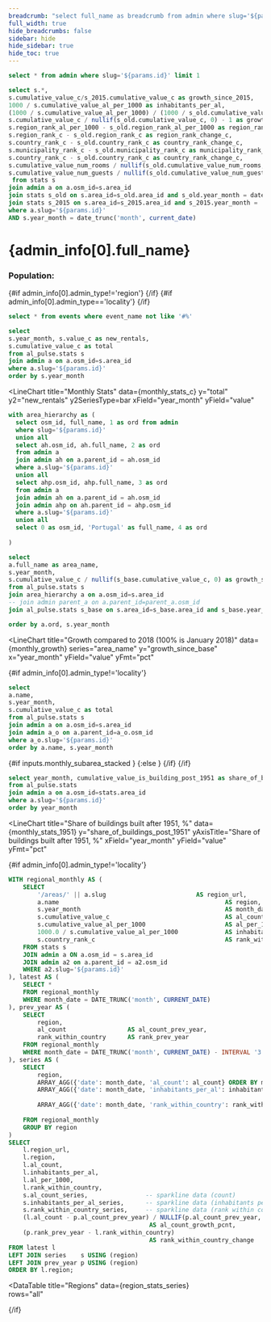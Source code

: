 ```yaml
---
breadcrumb: "select full_name as breadcrumb from admin where slug='${params.id}'"
full_width: true
hide_breadcrumbs: false
sidebar: hide
hide_sidebar: true
hide_toc: true
---
```


```sql admin_info
select * from admin where slug='${params.id}' limit 1
```

```sql admin_stats
select s.*,
s.cumulative_value_c/s_2015.cumulative_value_c as growth_since_2015,
1000 / s.cumulative_value_al_per_1000 as inhabitants_per_al,
(1000 / s.cumulative_value_al_per_1000) / (1000 / s_old.cumulative_value_al_per_1000) - 1 as inhabitants_per_al_growth,
s.cumulative_value_c / nullif(s_old.cumulative_value_c, 0) - 1 as growth_c,
s.region_rank_al_per_1000 - s_old.region_rank_al_per_1000 as region_rank_al_per_1000_change,
s.region_rank_c - s_old.region_rank_c as region_rank_change_c,
s.country_rank_c - s_old.country_rank_c as country_rank_change_c,
s.municipality_rank_c - s_old.municipality_rank_c as municipality_rank_change_c,
s.country_rank_c - s_old.country_rank_c as country_rank_change_c,
s.cumulative_value_num_rooms / nullif(s_old.cumulative_value_num_rooms, 0) - 1  as num_rooms_growth,
s.cumulative_value_num_guests / nullif(s_old.cumulative_value_num_guests, 0) as num_guests_growth
 from stats s
join admin a on a.osm_id=s.area_id
join stats s_old on s.area_id=s_old.area_id and s_old.year_month = date_trunc('month', current_date - interval '3 years')
join stats s_2015 on s.area_id=s_2015.area_id and s_2015.year_month = '2015-01-01'
where a.slug='${params.id}'
AND s.year_month = date_trunc('month', current_date)
```


# {admin_info[0].full_name}
### Population: <Value data={admin_info[0]} column=population fmt='#,##0' />

<Grid cols=2>
<BigValue 
  title="Active Listings"
  data={admin_stats} 
  fmt="num0"
  value=cumulative_value_c
  comparison=growth_c
  comparisonFmt=pct1
  comparisonTitle="Last 3 years"
/>
<BigValue
  title="Inhabitants per AL"
  data={admin_stats}
  value=inhabitants_per_al
  comparison=inhabitants_per_al_growth
  comparisonFmt=pct1
  comparisonTitle="Last 3 years"
  />
</Grid>
<Grid cols=3>
<BigValue
  title="Rank within Country"
  data={admin_stats}
  value=country_rank_c
  comparison=country_rank_change_c
  comparisonTitle="change over last 3 years"
  />
{#if admin_info[0].admin_type!='region'}
<BigValue
  title="Within Region"
  data={admin_stats}
  value=region_rank_c
  comparison=region_rank_change_c
  comparisonTitle="change over last 3 years"
  />
  {/if}
{#if admin_info[0].admin_type=='locality'}
<BigValue
  title="Within Municipality"
  data={admin_stats}
  value=municipality_rank_c
  comparison=municipality_rank_change_c
  comparisonTitle="change over last 3 years"
  />
{/if}
</Grid>


```sql timeline
select * from events where event_name not like '#%'
```

```sql monthly_stats_c
select 
s.year_month, s.value_c as new_rentals, 
s.cumulative_value_c as total
from al_pulse.stats s
join admin a on a.osm_id=s.area_id
where a.slug='${params.id}'
order by s.year_month
```

<LineChart
  title="Monthly Stats"
  data={monthly_stats_c}
  y="total"
  y2="new_rentals"
  y2SeriesType=bar
  xField="year_month"
  yField="value"
  >
  <ReferenceLine data={timeline} x=event_date label=event_name hideValue/>
  </LineChart>

```sql monthly_growth
with area_hierarchy as (
  select osm_id, full_name, 1 as ord from admin
  where slug='${params.id}'
  union all
  select ah.osm_id, ah.full_name, 2 as ord
  from admin a
  join admin ah on a.parent_id = ah.osm_id
  where a.slug='${params.id}'
  union all
  select ahp.osm_id, ahp.full_name, 3 as ord
  from admin a
  join admin ah on a.parent_id = ah.osm_id
  join admin ahp on ah.parent_id = ahp.osm_id
  where a.slug='${params.id}'
  union all 
  select 0 as osm_id, 'Portugal' as full_name, 4 as ord
  
)

select 
a.full_name as area_name,
s.year_month,
s.cumulative_value_c / nullif(s_base.cumulative_value_c, 0) as growth_since_base
from al_pulse.stats s
join area_hierarchy a on a.osm_id=s.area_id
-- join admin parent_a on a.parent_id=parent_a.osm_id
join al_pulse.stats s_base on s.area_id=s_base.area_id and s_base.year_month = '2018-01-01'

order by a.ord, s.year_month
```

<LineChart
  title="Growth compared to 2018 (100% is January 2018)"
  data={monthly_growth}
  series="area_name"
  y="growth_since_base"
  x="year_month"
  yField="value"
  yFmt="pct"
  >
  <ReferenceLine data={timeline} x=event_date label=event_name hideValue/>
  </LineChart>

{#if admin_info[0].admin_type!='locality'}

```sql monthly_subarea_stats_c
select 
a.name,
s.year_month,
s.cumulative_value_c as total
from al_pulse.stats s
join admin a on a.osm_id=s.area_id
join admin a_o on a.parent_id=a_o.osm_id
where a_o.slug='${params.id}'
order by a.name, s.year_month
```
<Checkbox
    title="Display as 100% stacked"
    name=monthly_subarea_stacked
/>
{#if inputs.monthly_subarea_stacked }
<AreaChart
  title="Distribution by subarea"
  data={monthly_subarea_stats_c}
  y="total"
  x="year_month"
  series="name"
  type=stacked100
  />
{:else }
<AreaChart
  title="Distribution by subarea"
  data={monthly_subarea_stats_c}
  y="total"
  x="year_month"
  series="name"
  />
  {/if}
{/if}


```sql monthly_stats_1951
select year_month, cumulative_value_is_building_post_1951 as share_of_buildings_post_1951 
from al_pulse.stats 
join admin a on a.osm_id=stats.area_id
where a.slug='${params.id}'
order by year_month
```

<LineChart
  title="Share of buildings built after 1951, %"
  data={monthly_stats_1951}
  y="share_of_buildings_post_1951"
  yAxisTitle="Share of buildings built after 1951, %"
  xField="year_month"
  yField="value"
  yFmt="pct"
  >
  <ReferenceLine data={timeline} x=event_date label=event_name hideValue/>
</LineChart>

{#if admin_info[0].admin_type!='locality'}

``` sql region_stats_series
WITH regional_monthly AS (
    SELECT
        '/areas/' || a.slug                         AS region_url,
        a.name                                              AS region,
        s.year_month                                        AS month_date,
        s.cumulative_value_c                                AS al_count,
        s.cumulative_value_al_per_1000                      AS al_per_1000,
        1000.0 / s.cumulative_value_al_per_1000             AS inhabitants_per_al,
        s.country_rank_c                                    AS rank_within_country
    FROM stats s
    JOIN admin a ON a.osm_id = s.area_id
    JOIN admin a2 on a.parent_id = a2.osm_id
    WHERE a2.slug='${params.id}'
), latest AS (
    SELECT *
    FROM regional_monthly
    WHERE month_date = DATE_TRUNC('month', CURRENT_DATE)
), prev_year AS (
    SELECT
        region,
        al_count                 AS al_count_prev_year,
        rank_within_country      AS rank_prev_year
    FROM regional_monthly
    WHERE month_date = DATE_TRUNC('month', CURRENT_DATE) - INTERVAL '3 year'
), series AS (
    SELECT
        region,
        ARRAY_AGG({'date': month_date, 'al_count': al_count} ORDER BY month_date)            AS al_count_series,
        ARRAY_AGG({'date': month_date, 'inhabitants_per_al': inhabitants_per_al} ORDER BY month_date)
                                                                                             AS inhabitants_per_al_series,
        ARRAY_AGG({'date': month_date, 'rank_within_country': rank_within_country} ORDER BY month_date)
                                                                                             AS rank_within_country_series              
    FROM regional_monthly
    GROUP BY region
)
SELECT
    l.region_url,
    l.region,
    l.al_count,
    l.inhabitants_per_al,
    l.al_per_1000,
    l.rank_within_country,
    s.al_count_series,                -- sparkline data (count)
    s.inhabitants_per_al_series,      -- sparkline data (inhabitants per AL)
    s.rank_within_country_series,     -- sparkline data (rank within country)
    (l.al_count - p.al_count_prev_year) / NULLIF(p.al_count_prev_year, 0)
                                       AS al_count_growth_pcnt,
    (p.rank_prev_year - l.rank_within_country)                                             
                                       AS rank_within_country_change
FROM latest l
LEFT JOIN series    s USING (region)
LEFT JOIN prev_year p USING (region)
ORDER BY l.region;
```

<DataTable
  title="Regions"
  data={region_stats_series}  
  rows="all"
 >
 <Column
    id="region_url"
    linkLabel=region
    title="Region"
    contentType=link  
    />
 <Column
    id="al_count"
    title="AL Count"
    contentType=bar barColor=#aecfaf
    />

  <Column
    id="al_count_growth_pcnt"
    title="Growth last 3 years"
    contentType=delta
    fmt="pct"
    />

  <Column
    id="al_count_series"
    contentType=sparkline
    title="AL Count Changes"
    sparkX="date"
    sparkY="al_count"    
    />

  <Column
    id="inhabitants_per_al"
    title="Inhabitants per AL"
    scaleColumn=al_per_1000
    contentType=colorscale colorScale=negative
    />
  <Column
    id="rank_within_country"
    title="Rank"
    contentType=bar
    />
        <Column
    id="rank_within_country_change"
    title="Rank Change"
    contentType=delta
    />
    <Column
    id="rank_within_country_series"
    contentType=sparkline
    title="Rank Changes"
    sparkX="date"
    sparkY="rank_within_country"
    />


</DataTable>

{/if}